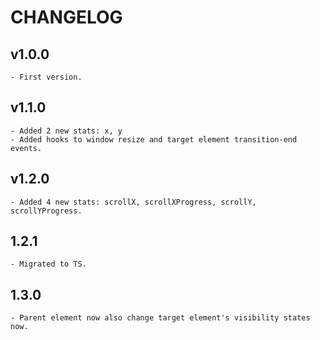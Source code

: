 # CHANGELOG

## v1.0.0
    - First version.

## v1.1.0
    - Added 2 new stats: x, y
    - Added hooks to window resize and target element transition-end events.

## v1.2.0
    - Added 4 new stats: scrollX, scrollXProgress, scrollY, scrollYProgress.

## 1.2.1
    - Migrated to TS.

## 1.3.0
    - Parent element now also change target element's visibility states now.
    